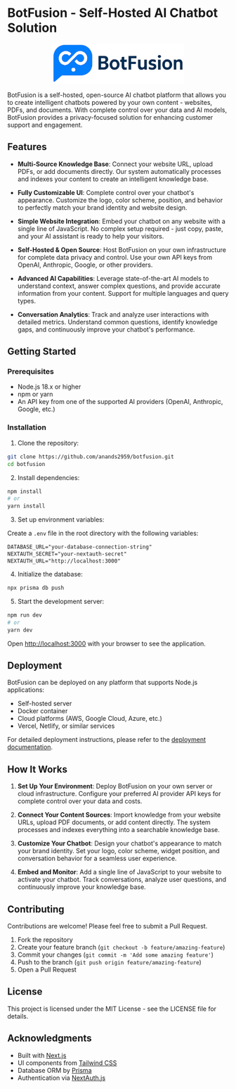 # BotFusion - Self-Hosted AI Chatbot Solution

<p align="center">
  <img src="/public/botfusion-logo.png" alt="BotFusion Logo" width="300">
</p>

BotFusion is a self-hosted, open-source AI chatbot platform that allows you to create intelligent chatbots powered by your own content - websites, PDFs, and documents. With complete control over your data and AI models, BotFusion provides a privacy-focused solution for enhancing customer support and engagement.

## Features

- **Multi-Source Knowledge Base**: Connect your website URL, upload PDFs, or add documents directly. Our system automatically processes and indexes your content to create an intelligent knowledge base.

- **Fully Customizable UI**: Complete control over your chatbot's appearance. Customize the logo, color scheme, position, and behavior to perfectly match your brand identity and website design.

- **Simple Website Integration**: Embed your chatbot on any website with a single line of JavaScript. No complex setup required - just copy, paste, and your AI assistant is ready to help your visitors.

- **Self-Hosted & Open Source**: Host BotFusion on your own infrastructure for complete data privacy and control. Use your own API keys from OpenAI, Anthropic, Google, or other providers.

- **Advanced AI Capabilities**: Leverage state-of-the-art AI models to understand context, answer complex questions, and provide accurate information from your content. Support for multiple languages and query types.

- **Conversation Analytics**: Track and analyze user interactions with detailed metrics. Understand common questions, identify knowledge gaps, and continuously improve your chatbot's performance.

## Getting Started

### Prerequisites

- Node.js 18.x or higher
- npm or yarn
- An API key from one of the supported AI providers (OpenAI, Anthropic, Google, etc.)

### Installation

1. Clone the repository:

```bash
git clone https://github.com/anands2959/botfusion.git
cd botfusion
```

2. Install dependencies:

```bash
npm install
# or
yarn install
```

3. Set up environment variables:

Create a `.env` file in the root directory with the following variables:

```
DATABASE_URL="your-database-connection-string"
NEXTAUTH_SECRET="your-nextauth-secret"
NEXTAUTH_URL="http://localhost:3000"

```

4. Initialize the database:

```bash
npx prisma db push
```

5. Start the development server:

```bash
npm run dev
# or
yarn dev
```

Open [http://localhost:3000](http://localhost:3000) with your browser to see the application.

## Deployment

BotFusion can be deployed on any platform that supports Node.js applications:

- Self-hosted server
- Docker container
- Cloud platforms (AWS, Google Cloud, Azure, etc.)
- Vercel, Netlify, or similar services

For detailed deployment instructions, please refer to the [deployment documentation](https://nextjs.org/docs/app/building-your-application/deploying).

## How It Works

1. **Set Up Your Environment**: Deploy BotFusion on your own server or cloud infrastructure. Configure your preferred AI provider API keys for complete control over your data and costs.

2. **Connect Your Content Sources**: Import knowledge from your website URLs, upload PDF documents, or add content directly. The system processes and indexes everything into a searchable knowledge base.

3. **Customize Your Chatbot**: Design your chatbot's appearance to match your brand identity. Set your logo, color scheme, widget position, and conversation behavior for a seamless user experience.

4. **Embed and Monitor**: Add a single line of JavaScript to your website to activate your chatbot. Track conversations, analyze user questions, and continuously improve your knowledge base.

## Contributing

Contributions are welcome! Please feel free to submit a Pull Request.

1. Fork the repository
2. Create your feature branch (`git checkout -b feature/amazing-feature`)
3. Commit your changes (`git commit -m 'Add some amazing feature'`)
4. Push to the branch (`git push origin feature/amazing-feature`)
5. Open a Pull Request

## License

This project is licensed under the MIT License - see the LICENSE file for details.

## Acknowledgments

- Built with [Next.js](https://nextjs.org/)
- UI components from [Tailwind CSS](https://tailwindcss.com/)
- Database ORM by [Prisma](https://www.prisma.io/)
- Authentication via [NextAuth.js](https://next-auth.js.org/)
